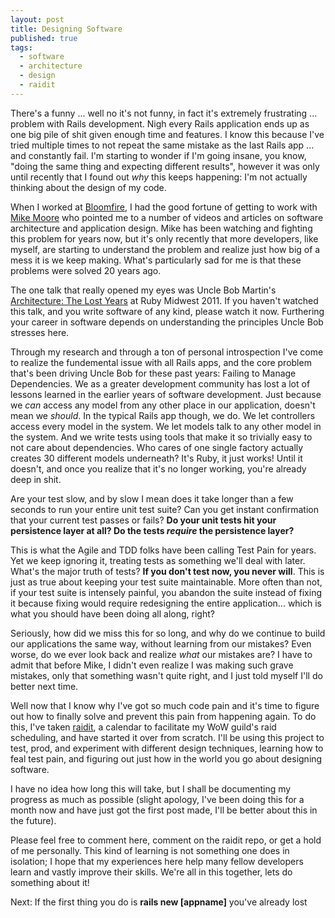```yaml
---
layout: post
title: Designing Software
published: true
tags:
  - software
  - architecture
  - design
  - raidit
---
```


There's a funny ... well no it's not funny, in fact it's extremely frustrating ... problem with Rails development. Nigh every Rails application ends up as one big pile of shit given enough time and features. I know this because I've tried multiple times to not repeat the same mistake as the last Rails app ... and constantly fail. I'm starting to wonder if I'm going insane, you know, "doing the same thing and expecting different results", however it was only until recently that I found out *why* this keeps happening: I'm not actually thinking about the design of my code.

When I worked at [Bloomfire](http://www.bloomfire.com), I had the good fortune of getting to work with [Mike Moore](http://www.blowmage.com) who pointed me to a number of videos and articles on software architecture and application design. Mike has been watching and fighting this problem for years now, but it's only recently that more developers, like myself, are starting to understand the problem and realize just how big of a mess it is we keep making. What's particularly sad for me is that these problems were solved 20 years ago.

The one talk that really opened my eyes was Uncle Bob Martin's [Architecture: The Lost Years](http://www.confreaks.com/videos/759-rubymidwest2011-keynote-architecture-the-lost-years) at Ruby Midwest 2011. If you haven't watched this talk, and you write software of any kind, please watch it now. Furthering your career in software depends on understanding the principles Uncle Bob stresses here.

Through my research and through a ton of personal introspection I've come to realize the fundemental issue with all Rails apps, and the core problem that's been driving Uncle Bob for these past years: Failing to Manage Dependencies. We as a greater development community has lost a lot of lessons learned in the earlier years of software development. Just because we *can* access any model from any other place in our application, doesn't mean we *should*. In the typical Rails app though, we do. We let controllers access every model in the system. We let models talk to any other model in the system. And we write tests using tools that make it so trivially easy to not care about dependencies. Who cares of one single factory actually creates 30 different models underneath? It's Ruby, it just works! Until it doesn't, and once you realize that it's no longer working, you're already deep in shit.

Are your test slow, and by slow I mean does it take longer than a few seconds to run your entire unit test suite? Can you get instant confirmation that your current test passes or fails? **Do your unit tests hit your persistence layer at all? Do the tests *require* the persistence layer?**

This is what the Agile and TDD folks have been calling Test Pain for years. Yet we keep ignoring it, treating tests as something we'll deal with later. What's the major truth of tests? **If you don't test now, you never will**. This is just as true about keeping your test suite maintainable. More often than not, if your test suite is intensely painful, you abandon the suite instead of fixing it because fixing would require redesigning the entire application... which is what you should have been doing all along, right?

Seriously, how did we miss this for so long, and why do we continue to build our applications the same way, without learning from our mistakes? Even worse, do we ever look back and realize *what* our mistakes are? I have to admit that before Mike, I didn't even realize I was making such grave mistakes, only that something wasn't quite right, and I just told myself I'll do better next time.

Well now that I know why I've got so much code pain and it's time to figure out how to finally solve and prevent this pain from happening again. To do this, I've taken [raidit](http://github.com/jasonroelofs/raidit), a calendar to facilitate my WoW guild's raid scheduling, and have started it over from scratch. I'll be using this project to test, prod, and experiment with different design techniques, learning how to feal test pain, and figuring out just how in the world you go about designing software.

I have no idea how long this will take, but I shall be documenting my progress as much as possible (slight apology, I've been doing this for a month now and have just got the first post made, I'll be better about this in the future).

Please feel free to comment here, comment on the raidit repo, or get a hold of me personally. This kind of learning is not something one does in isolation; I hope that my experiences here help many fellow developers learn and vastly improve their skills. We're all in this together, lets do something about it!

Next: If the first thing you do is **rails new [appname]** you've already lost

